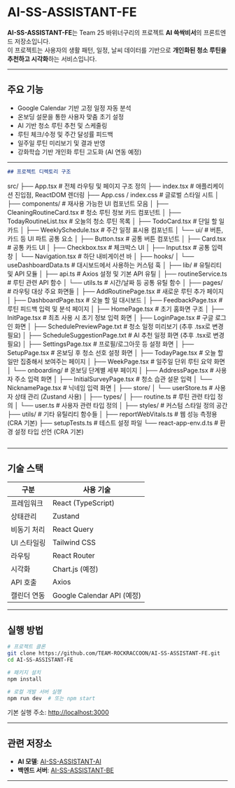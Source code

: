 # AI-SS-ASSISTANT-FE

**AI-SS-ASSISTANT-FE**는 Team 25 바위너구리의 프로젝트 **AI 쓱싹비서**의 프론트엔드 저장소입니다.  
이 프로젝트는 사용자의 생활 패턴, 일정, 날씨 데이터를 기반으로 **개인화된 청소 루틴을 추천하고 시각화**하는 서비스입니다.

---

## 주요 기능

- Google Calendar 기반 고정 일정 자동 분석
- 온보딩 설문을 통한 사용자 맞춤 초기 설정
- AI 기반 청소 루틴 추천 및 스케줄링
- 루틴 체크/수정 및 주간 달성률 피드백
- 일주일 루틴 미리보기 및 결과 반영
- 강화학습 기반 개인화 루틴 고도화 (AI 연동 예정)

---

```markdown
## 프로젝트 디렉토리 구조

```

src/
├── App.tsx                            # 전체 라우팅 및 페이지 구조 정의
├── index.tsx                          # 애플리케이션 진입점, ReactDOM 렌더링
├── App.css / index.css                # 글로벌 스타일 시트
│
├── components/                        # 재사용 가능한 UI 컴포넌트 모음
│   ├── CleaningRoutineCard.tsx        # 청소 루틴 정보 카드 컴포넌트
│   ├── TodayRoutineList.tsx           # 오늘의 청소 루틴 목록
│   ├── TodoCard.tsx                   # 단일 할 일 카드
│   ├── WeeklySchedule.tsx             # 주간 일정 표시용 컴포넌트
│   └── ui/                            # 버튼, 카드 등 UI 파트 공통 요소
│       ├── Button.tsx                 # 공통 버튼 컴포넌트
│       ├── Card.tsx                   # 공통 카드 UI
│       ├── Checkbox.tsx               # 체크박스 UI
│       ├── Input.tsx                  # 공통 입력창
│       └── Navigation.tsx             # 하단 내비게이션 바
│
├── hooks/
│   └── useDashboardData.ts            # 대시보드에서 사용하는 커스텀 훅
│
├── lib/                               # 유틸리티 및 API 모듈
│   ├── api.ts                         # Axios 설정 및 기본 API 유틸
│   ├── routineService.ts              # 루틴 관련 API 함수
│   └── utils.ts                       # 시간/날짜 등 공통 유틸 함수
│
├── pages/                             # 라우팅 대상 주요 화면들
│   ├── AddRoutinePage.tsx             # 새로운 루틴 추가 페이지
│   ├── DashboardPage.tsx              # 오늘 할 일 대시보드
│   ├── FeedbackPage.tsx               # 루틴 피드백 입력 및 분석 페이지
│   ├── HomePage.tsx                   # 초기 홈화면 구조
│   ├── InitPage.tsx                   # 최초 사용 시 초기 정보 입력 화면
│   ├── LoginPage.tsx                  # 구글 로그인 화면
│   ├── SchedulePreviewPage.txt        # 청소 일정 미리보기 (추후 .tsx로 변경 필요)
│   ├── ScheduleSuggestionPage.txt     # AI 추천 일정 화면 (추후 .tsx로 변경 필요)
│   ├── SettingsPage.tsx               # 프로필/로그아웃 등 설정 화면
│   ├── SetupPage.tsx                  # 온보딩 후 청소 선호 설정 화면
│   ├── TodayPage.tsx                  # 오늘 할 일만 집중해서 보여주는 페이지
│   ├── WeekPage.tsx                   # 일주일 단위 루틴 요약 화면
│   └── onboarding/                    # 온보딩 단계별 세부 페이지
│       ├── AddressPage.tsx            # 사용자 주소 입력 화면
│       ├── InitialSurveyPage.tsx      # 청소 습관 설문 입력
│       └── NicknamePage.tsx           # 닉네임 입력 화면
│
├── store/
│   └── userStore.ts                   # 사용자 상태 관리 (Zustand 사용)
│
├── types/
│   ├── routine.ts                     # 루틴 관련 타입 정의
│   └── user.ts                        # 사용자 관련 타입 정의
│
├── styles/                            # 커스텀 스타일 정의 공간
├── utils/                             # 기타 유틸리티 함수들
│
├── reportWebVitals.ts                # 웹 성능 측정용 (CRA 기본)
├── setupTests.ts                     # 테스트 설정 파일
└── react-app-env.d.ts                # 환경 설정 타입 선언 (CRA 기본)

```
```

---

## 기술 스택

| 구분         | 사용 기술 |
|--------------|-----------|
| 프레임워크   | React (TypeScript) |
| 상태관리     | Zustand |
| 비동기 처리   | React Query |
| UI 스타일링  | Tailwind CSS |
| 라우팅       | React Router |
| 시각화       | Chart.js (예정) |
| API 호출     | Axios |
| 캘린더 연동  | Google Calendar API (예정) |

---

## 실행 방법

```bash
# 프로젝트 클론
git clone https://github.com/TEAM-ROCKRACCOON/AI-SS-ASSISTANT-FE.git
cd AI-SS-ASSISTANT-FE

# 패키지 설치
npm install

# 로컬 개발 서버 실행
npm run dev  # 또는 npm start
````

기본 실행 주소: [http://localhost:3000](http://localhost:3000)

---

## 관련 저장소

* **AI 모델**: [AI-SS-ASSISTANT-AI](https://github.com/TEAM-ROCKRACCOON/AI-SS-ASSISTANT-AI)
* **백엔드 서버**: [AI-SS-ASSISTANT-BE](https://github.com/TEAM-ROCKRACCOON/AI-SS-ASSISTANT-BE)

---
